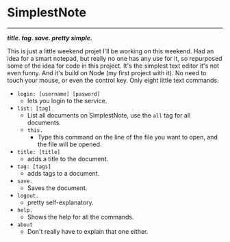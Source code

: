 # SimplestNote

---

***title. tag. save. pretty simple.***


This is just a little weekend projet I'll be working on this weekend. Had an idea for a smart notepad, but really no one has any use for it, so repurposed some of the idea for code in this project. It's the simplest text editor it's not even funny. And it's build on Node (my first project with it). No need to touch your mouse, or even the control key. Only eight little text commands.

- `login: [username] [pasword]`
  - lets you login to the service.
- `list: [tag]`
  - List all documents on SimplestNote, use the `all` tag for all documents.
  - `this.`
    - Type this command on the line of the file you want to open, and the file will be opened.
- `title: [title]`
  - adds a title to the document.
- `tag: [tags]`
  - adds tags to a document.
- `save.`
  - Saves the document.
- `logout.`
  - pretty self-explanatory.
- `help.`
  - Shows the help for all the commands.
- `about`
  - Don't really have to explain that one either.
